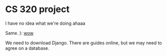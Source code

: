 # CS 320 project
I have no idea what we're doing ahaaa

Same. ):
[wow](https://www.youtube.com/watch?v=dQw4w9WgXcQ)

We need to download Django. There are guides online, but we may need to agree on a database.
